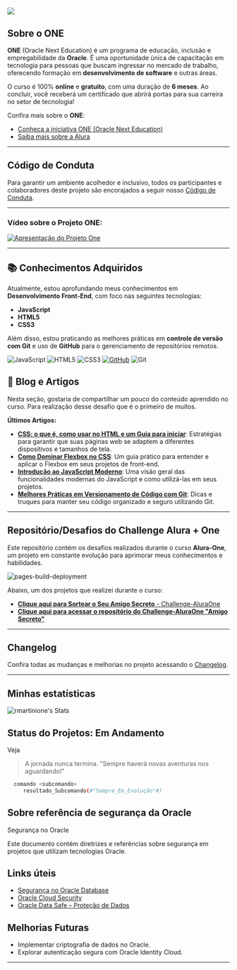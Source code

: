 # ![](https://www.alura.com.br/assets/img/depoimentos/oracle-one/logotipo-one.1730889067.svg)

## Sobre o **ONE**

**ONE** (Oracle Next Education) é um programa de educação, inclusão e empregabilidade da **Oracle**. É uma oportunidade única de capacitação em tecnologia para pessoas que buscam ingressar no mercado de trabalho, oferecendo formação em **desenvolvimento de software** e outras áreas.

O curso é 100% **online** e **gratuito**, com uma duração de **6 meses**. Ao concluir, você receberá um certificado que abrirá portas para sua carreira no setor de tecnologia!

Confira mais sobre o **ONE**:

- [Conheça a iniciativa ONE (Oracle Next Education)](https://www.oracle.com/br/education/oracle-next-education/)
- [Saiba mais sobre a Alura](https://www.alura.com.br/sobre)

---

## Código de Conduta

Para garantir um ambiente acolhedor e inclusivo, todos os participantes e colaboradores deste projeto são encorajados a seguir nosso [Código de Conduta](CODE_OF_CONDUCT.md).

---

### Vídeo sobre o Projeto ONE:

[![Apresentação do Projeto One](https://img.youtube.com/vi/1Yzvr9_ym7c/0.jpg)](https://www.youtube.com/watch?v=1Yzvr9_ym7c)

---

## 📚 Conhecimentos Adquiridos

Atualmente, estou aprofundando meus conhecimentos em **Desenvolvimento Front-End**, com foco nas seguintes tecnologias:

- **JavaScript**
- **HTML5**
- **CSS3**

Além disso, estou praticando as melhores práticas em **controle de versão com Git** e uso de **GitHub** para o gerenciamento de repositórios remotos.

![JavaScript](https://img.shields.io/badge/javascript-%23323330.svg?style=for-the-badge&logo=javascript&logoColor=%23F7DF1E) 
![HTML5](https://img.shields.io/badge/html5-%23E34F26.svg?style=for-the-badge&logo=html5&logoColor=white) 
![CSS3](https://img.shields.io/badge/css3-%231572B6.svg?style=for-the-badge&logo=css3&logoColor=white) 
[![GitHub](https://img.shields.io/badge/GitHub-100000?style=for-the-badge&logo=github&logoColor=white)](https://rmartinione.github.io/Challenge-AluraOne) 
![Git](https://img.shields.io/badge/GIT-E44C30?style=for-the-badge&logo=git&logoColor=white)

## 📝 Blog e Artigos

Nesta seção, gostaria de compartilhar um pouco do conteúdo aprendido no curso.
Para realização desse desafio que é o primeiro de muitos.

**Últimos Artigos:**

- **[CSS: o que é, como usar no HTML e um Guia para iniciar](https://www.alura.com.br/artigos/css?srsltid=AfmBOop3-osjP-H4g74bIzPK0SfTkpjVtBzcz9WshIoWDYPeOAcny7Jo)**: Estratégias para garantir que suas páginas web se adaptem a diferentes dispositivos e tamanhos de tela.
- **[Como Dominar Flexbox no CSS](https://www.alura.com.br/artigos/css-guia-do-flexbox)**: Um guia prático para entender e aplicar o Flexbox em seus projetos de front-end.
- **[Introdução ao JavaScript Moderno](https://www.alura.com.br/curso-online-javascript-introducao)**: Uma visão geral das funcionalidades modernas do JavaScript e como utilizá-las em seus projetos.
- **[Melhores Práticas em Versionamento de Código com Git](https://www.alura.com.br/curso-online-css-posicionando-elementos-flexbox)**: Dicas e truques para manter seu código organizado e seguro utilizando Git.

---

## Repositório/Desafios do Challenge Alura + One

Este repositório contém os desafios realizados durante o curso **Alura-One**, um projeto em constante evolução para aprimorar meus conhecimentos e habilidades.

![pages-build-deployment](https://github.com/rmartinione/Challenge-AluraOne/actions/workflows/pages/pages-build-deployment/badge.svg)

Abaixo, um dos projetos que realizei durante o curso:

- [**Clique aqui para Sortear o Seu Amigo Secreto** - Challenge-AluraOne](https://rmartinione.github.io/Challenge-AluraOne/challenge-amigo-secreto/index.html)
- [**Clique aqui para acessar o repositório do Challenge-AluraOne "Amigo Secreto"**](https://github.com/rmartinione/Challenge-AluraOne/tree/ff24712de38b0c1bc1baa21c8724645dd860e697/challenge-amigo-secreto)

---

## Changelog

Confira todas as mudanças e melhorias no projeto acessando o [Changelog](https://github.com/rmartinione/Challenge-AluraOne/blob/main/CHANGELOG.md).

---

## Minhas estatísticas ##

![rmartinione's Stats](https://github-readme-stats.vercel.app/api?username=rmartinione&theme=tokyonight&show_icons=true&hide_border=false&count_private=false)

## Status do Projetos: Em Andamento

Veja 

> A jornada nunca termina. "Sempre haverá novas aventuras nos aguardando!"

```bash
  comando <subcomando>
     resultado_Subcomando(#"Sempre_Em_Evolução"#)
```

## Sobre referência de segurança da Oracle

Segurança no Oracle  

Este documento contém diretrizes e referências sobre segurança em projetos que utilizam tecnologias Oracle.  

## Links úteis  

- [Segurança no Oracle Database](https://docs.oracle.com/en/database/oracle/oracle-database/)  
- [Oracle Cloud Security](https://www.oracle.com/cloud/security/)  
- [Oracle Data Safe – Proteção de Dados](https://www.oracle.com/database/technologies/data-safe.html)  

## Melhorias Futuras  
- Implementar criptografia de dados no Oracle.  
- Explorar autenticação segura com Oracle Identity Cloud.

---